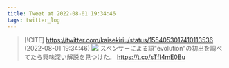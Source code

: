 ```yaml
---
title: Tweet at 2022-08-01 19:34:46
tags: twitter_log
---
```


> [!CITE] https://twitter.com/kaisekiriu/status/1554053017410113536 (2022-08-01 19:34:46)
> ![](https://twitter.com/kaisekiriu/status/1554053017410113536)
> スペンサーによる語"evolution"の初出を調べてたら興味深い解説を見つけた。
> https://t.co/sTfI4mE0Bu
